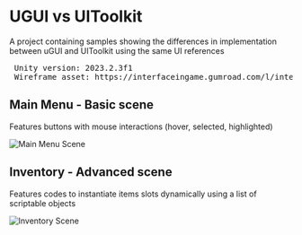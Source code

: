 # UGUI vs UIToolkit
 A project containing samples showing the differences in implementation between uGUI and UIToolkit using the same UI references

<pre>
 Unity version: 2023.2.3f1
 Wireframe asset: https://interfaceingame.gumroad.com/l/interfaceingame
</pre>

## Main Menu - Basic scene
 Features buttons with mouse interactions (hover, selected, highlighted)

![Main Menu Scene](https://github.com/Anthelmed/UGUI-vs-UIToolkit/assets/18590588/42e8aa26-182e-47fb-ae2e-41a9927e1171)


## Inventory - Advanced scene
 Features codes to instantiate items slots dynamically using a list of scriptable objects

![Inventory Scene](https://github.com/Anthelmed/UGUI-vs-UIToolkit/assets/18590588/8ea6752d-2497-4ecb-a782-e312d5571cb5)

